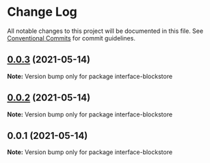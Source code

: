 # Change Log

All notable changes to this project will be documented in this file.
See [Conventional Commits](https://conventionalcommits.org) for commit guidelines.

## [0.0.3](https://github.com/ipfs/js-ipfs-interfaces/compare/interface-blockstore@0.0.2...interface-blockstore@0.0.3) (2021-05-14)

**Note:** Version bump only for package interface-blockstore





## [0.0.2](https://github.com/ipfs/js-ipfs-interfaces/compare/interface-blockstore@0.0.1...interface-blockstore@0.0.2) (2021-05-14)

**Note:** Version bump only for package interface-blockstore





## 0.0.1 (2021-05-14)

**Note:** Version bump only for package interface-blockstore
